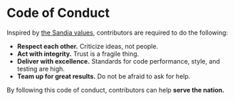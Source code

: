 # Code of Conduct

Inspired by [the Sandia values](https://hr.sandia.gov/career/performance-management/sandia-values/), contributors are required to do the following:

- **Respect each other.** Criticize ideas, not people.
- **Act with integrity.** Trust is a fragile thing.
- **Deliver with excellence.** Standards for code performance, style, and testing are high.
- **Team up for great results.** Do not be afraid to ask for help.

By following this code of conduct, contributors can help **serve the nation.**
